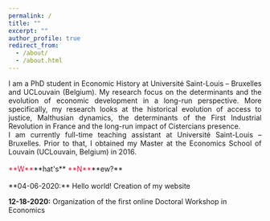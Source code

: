 ```yaml
---
permalink: /
title: ""
excerpt: ""
author_profile: true
redirect_from: 
  - /about/
  - /about.html
---
```


<div style="text-align: justify"> 
I am a PhD student in Economic History at Université Saint-Louis – Bruxelles and UCLouvain (Belgium). My research focus on the determinants and the evolution of economic development in a long-run perspective. More specifically, my research looks at the historical evolution of access to justice, Malthusian dynamics, the determinants of the First Industrial Revolution in France and the long-run impact of Cistercians presence.</div>

<div style="text-align: justify"> 
I am currently full-time teaching assistant at Université Saint-Louis – Bruxelles. Prior to that, I obtained my Master at the Economics School of Louvain (UCLouvain, Belgium) in 2016.</div>
<br/>
<span style="color:#dc143c"> **W**</span>**hat's** <span style="color:#dc143c"> **N**</span>**ew?**
<br/>
<br/>
**04-06-2020:** Hello world! Creation of my website 

**12-18-2020:** Organization of the first online Doctoral Workshop in Economics 


